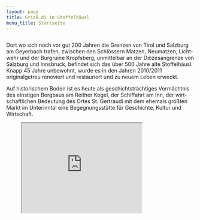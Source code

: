 ```yaml
---
layout: page
title: Griaß di im Stoffelhäusl
menu_title: Startseite
---
```

<img class="alignright" src="{{ site.baseurl }}/img/startseite.jpg" alt="">

Dort wo sich noch vor gut 200 Jah­ren die Gren­zen von Ti­rol und Salz­burg am Geyer­bach tra­fen, zwi­schen den Schlös­sern Mat­zen, Neu­mat­zen, Licht­wehr und der Burg­ruine Kropfs­berg, unmit­tel­bar an der Diözes­an­grenze von Salz­burg und Inns­bruck, be­findet sich das über 500 Jah­re alte Stoffel­häusl. Knapp 45 Jah­re un­bewohnt, wurde es in den Jah­ren 2010/2011 originalgetreu re­no­viert und restauriert und zu neu­em Le­ben erweckt.

Auf his­tori­schem Bo­den ist es heu­te als ge­schichtsträchtiges Ver­mächtnis des einstigen Bergbaus am Reit­her Kogel, der Schiffahrt am Inn, der wirt­schaftli­chen Be­deu­tung des Or­tes St. Gertrau­di mit dem ehe­mals größten Markt im Un­ter­inn­tal ei­ne Begegnungs­stät­te für Ge­schich­te, Kul­tur und Wirt­schaft.

<figure class="full">
  <div class="aspect-ratio-16-9">
    <iframe src="http://player.vimeo.com/video/29436147?byline=0&amp;portrait=0&amp;color=ffffff" width="320" height="240"></iframe>
  </div>
</figure>
